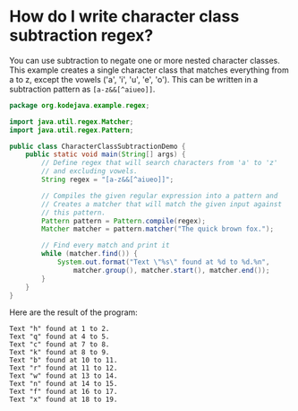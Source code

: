 # How do I write character class subtraction regex?

You can use subtraction to negate one or more nested character classes. This example creates a single character class that matches everything from a to z, except the vowels ('a', 'i', 'u', 'e', 'o'). This can be written in a subtraction pattern as `[a-z&&[^aiueo]]`.

```java
package org.kodejava.example.regex;

import java.util.regex.Matcher;
import java.util.regex.Pattern;

public class CharacterClassSubtractionDemo {
    public static void main(String[] args) {
        // Define regex that will search characters from 'a' to 'z'
        // and excluding vowels.
        String regex = "[a-z&&[^aiueo]]";

        // Compiles the given regular expression into a pattern and
        // Creates a matcher that will match the given input against
        // this pattern.
        Pattern pattern = Pattern.compile(regex);
        Matcher matcher = pattern.matcher("The quick brown fox.");

        // Find every match and print it
        while (matcher.find()) {
            System.out.format("Text \"%s\" found at %d to %d.%n",
                matcher.group(), matcher.start(), matcher.end());
        }
    }
}
```

Here are the result of the program:

```text
Text "h" found at 1 to 2.
Text "q" found at 4 to 5.
Text "c" found at 7 to 8.
Text "k" found at 8 to 9.
Text "b" found at 10 to 11.
Text "r" found at 11 to 12.
Text "w" found at 13 to 14.
Text "n" found at 14 to 15.
Text "f" found at 16 to 17.
Text "x" found at 18 to 19.
```
